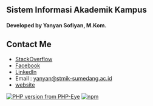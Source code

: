 ## Sistem Informasi Akademik Kampus

#### Developed by Yanyan Sofiyan, M.Kom.

## Contact Me

- [StackOverflow](#)
- [Facebook](#)
- [LinkedIn](#)
- Email : yanyan@stmik-sumedang.ac.id
- [website](https://yanyan-sofiyan.com)


[![PHP version from PHP-Eye](https://img.shields.io/php-eye/symfony/symfony.svg?style=for-the-badge)](https://github.com/yysofiyan/SIAKAD-KAMPUS) [![npm](https://img.shields.io/npm/l/express.svg?style=for-the-badge)](https://github.com/yysofiyan/SIAKAD-KAMPUS)




